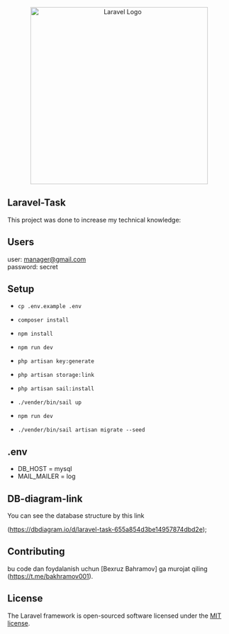 <p align="center"><a href="https://laravel.com" target="_blank"><img src="https://raw.githubusercontent.com/laravel/art/master/logo-lockup/5%20SVG/2%20CMYK/1%20Full%20Color/laravel-logolockup-cmyk-red.svg" width="400" alt="Laravel Logo"></a></p>



##  Laravel-Task

This project was done to increase my technical knowledge:

##  Users

user: manager@gmail.com \
password: secret

##  Setup

 - ```cp .env.example .env```

- ```composer install```

- ```npm install```

- ```npm run dev ```

- ```php artisan key:generate ```

- ```php artisan storage:link ```

- ```php artisan sail:install ```

- ```./vender/bin/sail up ```

- ```npm run dev ```

- ```./vender/bin/sail artisan migrate --seed ```

##  .env

- DB_HOST = mysql
- MAIL_MAILER = log


## DB-diagram-link

You can see the database structure by this link 

(https://dbdiagram.io/d/laravel-task-655a854d3be14957874dbd2e);



## Contributing

bu code dan foydalanish uchun [Bexruz Bahramov] ga murojat qiling (https://t.me/bakhramov001).


## License

The Laravel framework is open-sourced software licensed under the [MIT license](https://opensource.org/licenses/MIT).
